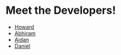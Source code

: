 # Meet the Developers!
- [Howard](./Howard)
- [Abhiram](./Abhiram)
- [Aidan](./Aidan)
- [Daniel](./Daniel)
